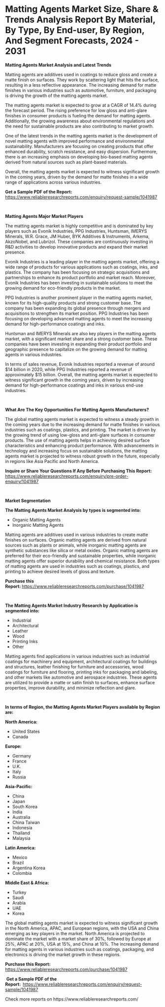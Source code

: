 <p><h1>Matting Agents Market Size, Share & Trends Analysis Report By Material, By Type, By End-user, By Region, And Segment Forecasts, 2024 - 2031</h1></p><p><strong>Matting Agents Market Analysis and Latest Trends</strong></p>
<p><p>Matting agents are additives used in coatings to reduce gloss and create a matte finish on surfaces. They work by scattering light that hits the surface, resulting in a less reflective appearance. The increasing demand for matte finishes in various industries such as automotive, furniture, and packaging is driving the growth of the matting agents market.</p><p>The matting agents market is expected to grow at a CAGR of 14.4% during the forecast period. The rising preference for low gloss and anti-glare finishes in consumer products is fueling the demand for matting agents. Additionally, the growing awareness about environmental regulations and the need for sustainable products are also contributing to market growth.</p><p>One of the latest trends in the matting agents market is the development of novel matting agents with improved performance and environmental sustainability. Manufacturers are focusing on creating products that offer enhanced durability, scratch resistance, and easy dispersion. Furthermore, there is an increasing emphasis on developing bio-based matting agents derived from natural sources such as plant-based materials.</p><p>Overall, the matting agents market is expected to witness significant growth in the coming years, driven by the demand for matte finishes in a wide range of applications across various industries.</p></p>
<p><strong>Get a Sample PDF of the Report:&nbsp;</strong> <a href="https://www.reliableresearchreports.com/enquiry/request-sample/1041987">https://www.reliableresearchreports.com/enquiry/request-sample/1041987</a></p>
<p>&nbsp;</p>
<p><strong>Matting Agents Major Market Players</strong></p>
<p><p>The matting agents market is highly competitive and is dominated by key players such as Evonik Industries, PPG Industries, Huntsman, IMERYS Minerals, W.R. Grace, JM Huber, BYK Additives & Instruments, Arkema, AkzoNobel, and Lubrizol. These companies are continuously investing in R&D activities to develop innovative products and expand their market presence.</p><p>Evonik Industries is a leading player in the matting agents market, offering a wide range of products for various applications such as coatings, inks, and plastics. The company has been focusing on strategic acquisitions and partnerships to enhance its product portfolio and market reach. Moreover, Evonik Industries has been investing in sustainable solutions to meet the growing demand for eco-friendly products in the market.</p><p>PPG Industries is another prominent player in the matting agents market, known for its high-quality products and strong customer base. The company has been expanding its global presence through mergers and acquisitions to strengthen its market position. PPG Industries has been focusing on developing advanced matting agents to meet the increasing demand for high-performance coatings and inks.</p><p>Huntsman and IMERYS Minerals are also key players in the matting agents market, with a significant market share and a strong customer base. These companies have been investing in expanding their product portfolio and geographic presence to capitalize on the growing demand for matting agents in various industries.</p><p>In terms of sales revenue, Evonik Industries reported a revenue of around $14 billion in 2020, while PPG Industries reported a revenue of approximately $15 billion. Overall, the matting agents market is expected to witness significant growth in the coming years, driven by increasing demand for high-performance coatings and inks in various end-use industries.</p></p>
<p>&nbsp;</p>
<p><strong>What Are The Key Opportunities For Matting Agents Manufacturers?</strong></p>
<p><p>The global matting agents market is expected to witness a steady growth in the coming years due to the increasing demand for matte finishes in various industries such as coatings, plastics, and printing. The market is driven by the growing trend of using low-gloss and anti-glare surfaces in consumer products. The use of matting agents helps in achieving desired surface characteristics and enhancing product performance. With advancements in technology and increasing focus on sustainable solutions, the matting agents market is projected to witness robust growth in the future, especially in regions like Asia Pacific and North America.</p></p>
<p><strong>Inquire or Share Your Questions If Any Before Purchasing This Report:</strong> <a href="https://www.reliableresearchreports.com/enquiry/pre-order-enquiry/1041987">https://www.reliableresearchreports.com/enquiry/pre-order-enquiry/1041987</a></p>
<p>&nbsp;</p>
<p><strong>Market Segmentation</strong></p>
<p><strong>The Matting Agents Market Analysis by types is segmented into:</strong></p>
<p><ul><li>Organic Matting Agents</li><li>Inorganic Matting Agents</li></ul></p>
<p><p>Matting agents are additives used in various industries to create matte finishes on surfaces. Organic matting agents are derived from natural sources such as plants or animals, while inorganic matting agents are synthetic substances like silica or metal oxides. Organic matting agents are preferred for their eco-friendly and sustainable properties, while inorganic matting agents offer superior durability and chemical resistance. Both types of matting agents are used in industries such as coatings, plastics, and printing to achieve desired levels of gloss and texture.</p></p>
<p><strong>Purchase this Report:&nbsp;</strong><a href="https://www.reliableresearchreports.com/purchase/1041987">https://www.reliableresearchreports.com/purchase/1041987</a></p>
<p>&nbsp;</p>
<p><strong>The Matting Agents Market Industry Research by Application is segmented into:</strong></p>
<p><ul><li>Industrial</li><li>Architectural</li><li>Leather</li><li>Wood</li><li>Printing Inks</li><li>Other</li></ul></p>
<p><p>Matting agents find applications in various industries such as industrial coatings for machinery and equipment, architectural coatings for buildings and structures, leather finishing for furniture and accessories, wood coatings for furniture and flooring, printing inks for packaging and labeling, and other markets like automotive and aerospace industries. These agents are utilized to provide a matte or satin finish to surfaces, enhance surface properties, improve durability, and minimize reflection and glare.</p></p>
<p>&nbsp;</p>
<p><strong>In terms of Region, the Matting Agents Market Players available by Region are:</strong></p>
<p>
    <p> <strong> North America: </strong>
        <ul>
            <li>United States</li>
            <li>Canada</li>
        </ul>
        </p> 
    <p> <strong> Europe: </strong>
        <ul>
            <li>Germany</li>
            <li>France</li>
            <li>U.K.</li>
            <li>Italy</li>
            <li>Russia</li>
        </ul>
        </p> 
    <p> <strong> Asia-Pacific: </strong>
        <ul>
            <li>China</li>
            <li>Japan</li>
            <li>South Korea</li>
            <li>India</li>
            <li>Australia</li>
            <li>China Taiwan</li>
            <li>Indonesia</li>
            <li>Thailand</li>
            <li>Malaysia</li>
        </ul>
        </p> 
    <p> <strong> Latin America: </strong>
        <ul>
            <li>Mexico</li>
            <li>Brazil</li>
            <li>Argentina Korea</li>
            <li>Colombia</li>
        </ul>
        </p> 
    <p> <strong> Middle East & Africa: </strong>
        <ul>
            <li>Turkey</li>
            <li>Saudi</li>
            <li>Arabia</li>
            <li>UAE</li>
            <li>Korea</li>
        </ul>
    </p>
    </p>
<p><p>The global matting agents market is expected to witness significant growth in the North America, APAC, and European regions, with the USA and China emerging as key players in the market. North America is projected to dominate the market with a market share of 30%, followed by Europe at 25%, APAC at 20%, USA at 15%, and China at 10%. The increasing demand for matting agents in various industries such as coatings, packaging, and electronics is driving the market growth in these regions.</p></p>
<p><strong>Purchase this Report: </strong><a href="https://www.reliableresearchreports.com/purchase/1041987">https://www.reliableresearchreports.com/purchase/1041987</a></p>
<p>&nbsp;<strong>Get a Sample PDF of the Report:&nbsp;&nbsp;</strong><a href="https://www.reliableresearchreports.com/enquiry/request-sample/1041987">https://www.reliableresearchreports.com/enquiry/request-sample/1041987</a></p>
<p><strong></strong></p>
<p>Check more reports on https://www.reliableresearchreports.com/</p>